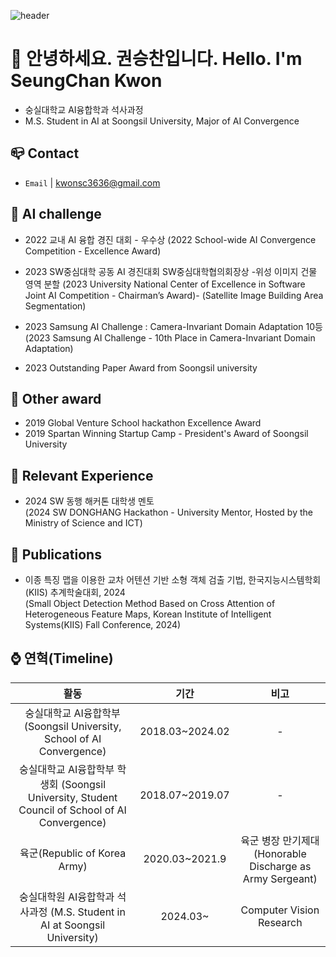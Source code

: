 
![header](https://capsule-render.vercel.app/api?type=cylinder&color=03102b&height=150&section=header&text=Welcome%20Kwon's%20repo!&fontColor=fffff0&fontSize=50&animation=fadeIn&fontAlignY=55)
# 👋 안녕하세요. 권승찬입니다. Hello. I'm SeungChan Kwon


- 숭실대학교 AI융합학과 석사과정
- M.S. Student in AI at Soongsil University, Major of AI Convergence


## 📪 Contact
- `Email` | kwonsc3636@gmail.com

## 🏁 AI challenge
- 2022 교내 AI 융합 경진 대회 - 우수상 
(2022 School-wide AI Convergence Competition - Excellence Award)

- 2023 SW중심대학 공동 AI 경진대회 SW중심대학협의회장상  -위성 이미지 건물 영역 분할
(2023 University National Center of Excellence in Software Joint AI Competition - Chairman’s Award)- (Satellite Image Building Area Segmentation)

- 2023 Samsung AI Challenge : Camera-Invariant Domain Adaptation 10등  
(2023 Samsung AI Challenge - 10th Place in Camera-Invariant Domain Adaptation)

- 2023 Outstanding Paper Award from Soongsil university

## 🏁 Other award 
- 2019 Global Venture School hackathon Excellence Award
- 2019 Spartan Winning Startup Camp - President's Award of Soongsil University


## 🌟 Relevant Experience
- 2024 SW 동행 해커톤 대학생 멘토  
(2024 SW DONGHANG Hackathon - University Mentor, Hosted by the Ministry of Science and ICT)

## 📜 Publications
- 이종 특징 맵을 이용한 교차 어텐션 기반 소형 객체 검출 기법, 한국지능시스템학회(KIIS) 추계학술대회, 2024  
(Small Object Detection Method Based on Cross Attention of Heterogeneous Feature Maps, Korean Institute of Intelligent Systems(KIIS) Fall Conference, 2024)

## ⌚ 연혁(Timeline)<br/> 
|활동|기간|비고|
|:---:|:---:|:---:|
|숭실대학교 AI융합학부  (Soongsil University, School of AI Convergence)|2018.03~2024.02 |-|
| 숭실대학교 AI융합학부 학생회 (Soongsil University, Student Council of School of AI Convergence) | 2018.07~2019.07 | - |
|육군(Republic of Korea Army) | 2020.03~2021.9 | 육군 병장 만기제대 (Honorable Discharge as Army Sergeant) |
|숭실대학원 AI융합학과 석사과정  (M.S. Student in AI at Soongsil University) | 2024.03~ |Computer Vision Research| 
